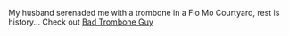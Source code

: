 My husband serenaded me with a trombone in a Flo Mo Courtyard, rest is history... 
Check out [Bad Trombone Guy](https://web.stanford.edu/class/archive/cs/cs106b/cs106b.1212/assignments/2-adt/easter_egg/)